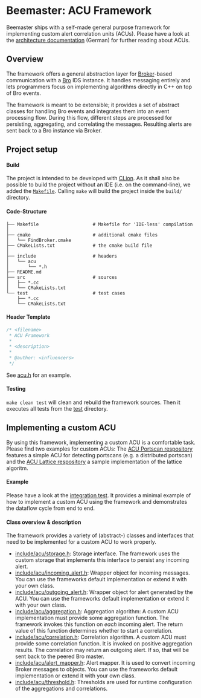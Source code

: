 Beemaster: ACU Framework
========================

Beemaster ships with a self-made general purpose framework for implementing custom alert correlation units (ACUs). Please have a look at the [architecture documentation](https://git.informatik.uni-hamburg.de/iss/mp-ids/blob/master/dokumente/dokumentation/architektur/Architektur.pdf) (German) for further reading about ACUs.

## Overview

The framework offers a general abstraction layer for [Broker](https://github.com/bro/broker)-based communication with a [Bro](https://www.bro.org) IDS instance. It handles messaging entirely and lets programmers focus on implementing algorithms directly in C++ on top of Bro events.

The framework is meant to be extensible; it provides a set of abstract classes for handling Bro events and integrates them into an event processing flow. During this flow, different steps are processed for persisting, aggregating, and correlating the messages. Resulting alerts are sent back to a Bro instance via Broker.

## Project setup

#### Build

The project is intended to be developed with [CLion][0]. As it shall also be
possible to build the project without an IDE (i.e. on the command-line), we
added the [`Makefile`](Makefile). Calling `make` will build the project inside the
`build/` directory.

[0]: https://www.jetbrains.com/clion/

#### Code-Structure

```
├── Makefile                    # Makefile for 'IDE-less' compilation
│
├── cmake                       # additional cmake files
│   └── FindBroker.cmake
├── CMakeLists.txt              # the cmake build file
│
├── include                     # headers
│   └── acu
│       └── *.h
├── README.md
├── src                         # sources
│   ├── *.cc
│   └── CMakeLists.txt
└── test                        # test cases
    ├── *.cc
    └── CMakeLists.txt
```

#### Header Template

```cpp
/* <filename>
 * ACU Framework
 *
 * <description>
 *
 * @author: <influencers>
 */
```

See [acu.h](include/acu/acu.h) for an example.

#### Testing

`make clean test` will clean and rebuild the framework sources. Then it executes all tests from the [test](test) directory.


## Implementing a custom ACU

By using this framework, implementing a custom ACU is a comfortable task. Please find two examples for custom ACUs: The [ACU Portscan respository](https://github.com/UHH-ISS/beemaster-acu-portscan) features a simple ACU for detecting portscans (e.g. a distributed portscan) and the [ACU Lattice respository](https://github.com/UHH-ISS/beemaster-acu-lattice) a sample implementation of the lattice algoritm.

#### Example

Please have a look at the [integration test](test/test_acu.cc). It provides a minimal example of how to implement a custom ACU using the framework and demonstrates the dataflow cycle from end to end.

#### Class overview & description

The framework provides a variety of (abstract-) classes and interfaces that need to be implemented for a custom ACU to work properly.

- [include/acu/storage.h](include/acu/storage.h): Storage interface. The framework uses the custom storage that implements this interface to persist any incoming alert.
- [include/acu/incoming_alert.h](include/acu/incoming_alert.h): Wrapper object for incoming messages. You can use the frameworks default implementation or extend it with your own class.
- [include/acu/outgoing_alert.h](include/acu/outgoing_alert.h): Wrapper object for alert generated by the ACU. You can use the frameworks default implementation or extend it with your own class.
- [include/acu/aggregation.h](include/acu/aggregation.h): Aggregation algorithm: A custom ACU implementation must provide some aggregation function. The framework invokes this function on *each* incoming alert. The return value of this function determines whether to start a correlation.
- [include/acu/correlation.h](include/acu/correlation.h): Correlation algorithm. A custom ACU must provide some correlation function. It is invoked on positive aggregation results. The correlation may return an outgoing alert. If so, that will be sent back to the peered Bro master.
- [include/acu/alert_mapper.h](include/acu/alert_mapper.h): Alert mapper. It is used to convert incoming Broker messages to objects. You can use the frameworks default implementation or extend it with your own class.
- [include/acu/threshold.h](include/acu/threshold.h): Thresholds are used for runtime configuration of the aggregations and correlations.
